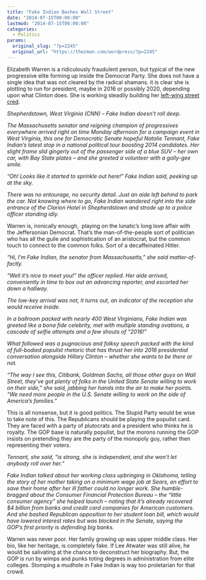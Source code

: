 ```yaml
---
title: "Fake Indian Bashes Wall Street"
date: "2014-07-15T00:00:00"
lastmod: "2014-07-15T00:00:00"
categories:
  - Politics
params:
  original_slug: "?p=2245"
  original_url: "https://thezman.com/wordpress/?p=2245"
---
```


Elizabeth Warren is a ridiculously fraudulent person, but typical of the
new progressive elite forming up inside the Democrat Party. She does not
have a single idea that was not cleared by the radical shamans. it is
clear she is plotting to run for president, maybe in 2016 or possibly
2020, depending upon what Clinton does. She is working steadily building
her <a
href="http://politicalticker.blogs.cnn.com/2014/07/14/elizabeth-warren-bashes-wall-street-in-west-virginia/"
rel="noopener noreferrer" target="_blank">left-wing street cred</a>.

*Shepherdstown, West Virginia (CNN) – Fake Indian doesn’t roll deep.*

*The Massachusetts senator and reigning champion of progressives
everywhere arrived right on time Monday afternoon for a campaign event
in West Virginia, this one for Democratic Senate hopeful Natalie
Tennant, Fake Indian’s latest stop in a national political tour boosting
2014 candidates. Her slight frame slid gingerly out of the passenger
side of a blue SUV – her own car, with Bay State plates – and she
greeted a volunteer with a golly-gee smile.*

*“Oh! Looks like it started to sprinkle out here!” Fake Indian said,
peeking up at the sky.*

*There was no entourage, no security detail. Just an aide left behind to
park the car. Not knowing where to go, Fake Indian wandered right into
the side entrance of the Clarion Hotel in Shepherdstown and strode up to
a police officer standing idly.*

Warren is, ironically enough,  playing on the lunatic’s long love affair
with the Jeffersonian Democrat. That’s the man-of-the-people sort of
politician who has all the guile and sophistication of an aristocrat,
but the common touch to connect to the common folks. Sort of a
decaffeinated Hitler.

*“Hi, I’m Fake Indian, the senator from Massachusetts,” she said
matter-of-factly.*

*“Well it’s nice to meet you!” the officer replied. Her aide arrived,
conveniently in time to box out an advancing reporter, and escorted her
down a hallway.*

*The low-key arrival was not, it turns out, an indicator of the
reception she would receive inside.*

*In a ballroom packed with nearly 400 West Virginians, Fake Indian was
greeted like a bona fide celebrity, met with multiple standing ovations,
a cascade of selfie attempts and a few shouts of “2016!”*

*What followed was a pugnacious and folksy speech packed with the kind
of full-bodied populist rhetoric that has thrust her into 2016
presidential conversation alongside Hillary Clinton – whether she wants
to be there or not.*

*“The way I see this, Citibank, Goldman Sachs, all those other guys on
Wall Street, they’ve got plenty of folks in the United State Senate
willing to work on their side,” she said, jabbing her hands into the air
to make her points. “We need more people in the U.S. Senate willing to
work on the side of America’s families.”*

This is all nonsense, but it is good politics. The Stupid Party would be
wise to take note of this. The Republicans should be playing the
populist card. They are faced with a party of plutocrats and a president
who thinks he is royalty. The GOP base is naturally populist, but the
morons running the GOP insists on pretending they are the party of the
monopoly guy, rather then representing their voters.

*Tennant, she said, “is strong, she is independent, and she won’t let
anybody roll over her.”*

*Fake Indian talked about her working class upbringing in Oklahoma,
telling the story of her mother taking on a minimum wage job at Sears,
an effort to save their home after her ill father could no longer work.
She humble-bragged about the Consumer Financial Protection Bureau – the
“little consumer agency” she helped launch – noting that it’s already
recovered $4 billion from banks and credit card companies for American
customers. And she bashed Republican opposition to her student loan
bill, which would have lowered interest rates but was blocked in the
Senate, saying the GOP’s first priority is defending big banks.*

Warren was never poor. Her family growing up was upper middle class. Her
bio, like her heritage, is completely fake. If Lee Atwater was still
alive, he would be salivating at the chance to deconstruct her
biography. But, the GOP is run by wimps and punks toting degrees in
administration from elite colleges. Stomping a mudhole in Fake Indian is
way too proletarian for that crowd.
